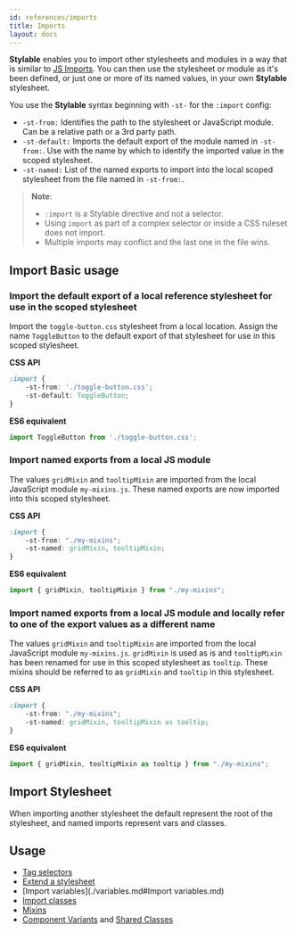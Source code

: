 ```yaml
---
id: references/imports
title: Imports
layout: docs
---
```


**Stylable** enables you to import other stylesheets and modules in a way that is similar to [JS Imports](https://developer.mozilla.org/en-US/docs/Web/JavaScript/Reference/Statements/import). You can then use the stylesheet or module as it's been defined, or just one or more of its named values, in your own **Stylable** stylesheet.

You use the **Stylable** syntax beginning with `-st-` for the `:import` config:

* `-st-from:` Identifies the path to the stylesheet or JavaScript module. Can be a relative path or a 3rd party path.
* `-st-default:` Imports the default export of the module named in `-st-from:`. Use with the name by which to identify the imported value in the scoped stylesheet.
* `-st-named:` List of the named exports to import into the local scoped stylesheet from the file named in `-st-from:`.

> **Note**:
> * `:import` is a Stylable directive and not a selector.
> * Using `import` as part of a complex selector or inside a CSS ruleset does not import.
> * Multiple imports may conflict and the last one in the file wins.

## Import Basic usage

### Import the default export of a local reference stylesheet for use in the scoped stylesheet

Import the `toggle-button.css` stylesheet from a local location. Assign the name `ToggleButton` to the default export of that stylesheet for use in this scoped stylesheet.

**CSS API**
```css
:import {
    -st-from: './toggle-button.css';
    -st-default: ToggleButton;
}
```

**ES6 equivalent**
```js
import ToggleButton from './toggle-button.css';
```

### Import named exports from a local JS module

The values `gridMixin` and `tooltipMixin` are imported from the local JavaScript module `my-mixins.js`. These named exports are now imported into this scoped stylesheet.

**CSS API**
```css
:import {
    -st-from: "./my-mixins";
    -st-named: gridMixin, tooltipMixin;
}
```

**ES6 equivalent**
```js
import { gridMixin, tooltipMixin } from "./my-mixins";
```

### Import named exports from a local JS module and locally refer to one of the export values as a different name

The values `gridMixin` and `tooltipMixin` are imported from the local JavaScript module `my-mixins.js`. `gridMixin` is used as is and `tooltipMixin` has been renamed for use in this scoped stylesheet as ```tooltip```. These mixins should be referred to as `gridMixin` and `tooltip` in this stylesheet.

**CSS API**
```css
:import {
    -st-from: "./my-mixins";
    -st-named: gridMixin, tooltipMixin as tooltip;
}
```

**ES6 equivalent**
```js
import { gridMixin, tooltipMixin as tooltip } from "./my-mixins";
```

## Import Stylesheet

When importing another stylesheet the default represent the root of the stylesheet, and named imports represent vars and classes.

## Usage

* [Tag selectors](./tag-selectors.md)
* [Extend a stylesheet](./extend-stylesheet.md)
* [Import variables](./variables.md#Import variables.md)
* [Import classes](./class-selectors.md#import-classes.md)
* [Mixins](./mixin-syntax.md)
* [Component Variants](../guides/component-variants.md) and [Shared Classes](../guides/shared-classes.md)
